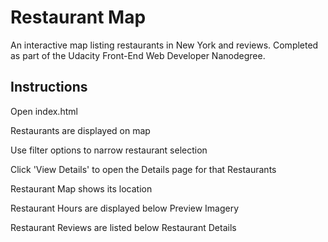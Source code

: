 # Restaurant Map
An interactive map listing restaurants in New York and reviews. Completed as part of the Udacity Front-End Web Developer Nanodegree.

## Instructions
  Open index.html

  Restaurants are displayed on map

  Use filter options to narrow restaurant selection

  Click 'View Details' to open the Details page for that Restaurants

  Restaurant Map shows its location

  Restaurant Hours are displayed below Preview Imagery

  Restaurant Reviews are listed below Restaurant Details

